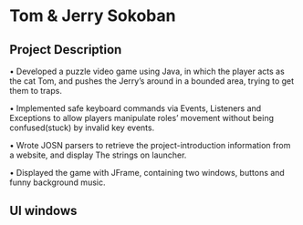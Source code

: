 Tom & Jerry Sokoban
======

Project Description
-----

•	Developed a puzzle video game using Java, in which the player acts as the cat Tom, and pushes 
the Jerry’s around in a bounded area, trying to get them to traps.

•	Implemented safe keyboard commands via Events, Listeners and Exceptions to allow players 
manipulate roles’ movement without being confused(stuck) by invalid key events.

•	Wrote JOSN parsers to retrieve the project-introduction information from a website, and display 
The strings on launcher.

•	Displayed the game with JFrame, containing two windows, buttons and funny background music.

UI windows
-------
